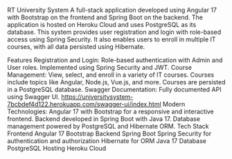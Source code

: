 RT University System
A full-stack application developed using Angular 17 with Bootstrap on the frontend and Spring Boot on the backend. The application is hosted on Heroku Cloud and uses PostgreSQL as its database. This system provides user registration and login with role-based access using Spring Security. It also enables users to enroll in multiple IT courses, with all data persisted using Hibernate.

Features
Registration and Login:
Role-based authentication with Admin and User roles.
Implemented using Spring Security and JWT.
Course Management:
View, select, and enroll in a variety of IT courses.
Courses include topics like Angular, Node.js, Vue.js, and more.
Courses are persisted in a PostgreSQL database.
Swagger Documentation:
Fully documented API using Swagger UI.
https://universitysystem-7bcbdef4d122.herokuapp.com/swagger-ui/index.html
Modern Technologies:
Angular 17 with Bootstrap for a responsive and interactive frontend.
Backend developed in Spring Boot with Java 17.
Database management powered by PostgreSQL and Hibernate ORM.
Tech Stack
Frontend
Angular 17
Bootstrap
Backend
Spring Boot
Spring Security for authentication and authorization
Hibernate for ORM
Java 17
Database
PostgreSQL
Hosting
Heroku Cloud